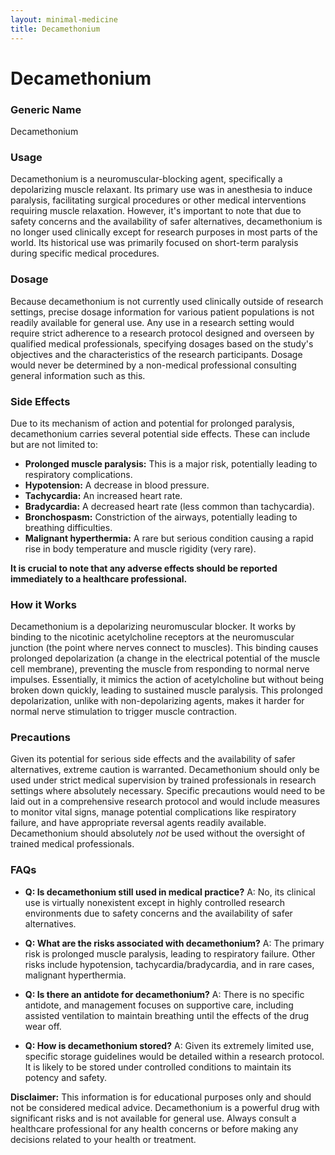 ```yaml
---
layout: minimal-medicine
title: Decamethonium
---
```


# Decamethonium
### Generic Name
Decamethonium

### Usage
Decamethonium is a neuromuscular-blocking agent, specifically a depolarizing muscle relaxant.  Its primary use was in anesthesia to induce paralysis, facilitating surgical procedures or other medical interventions requiring muscle relaxation.  However, it's important to note that due to safety concerns and the availability of safer alternatives, decamethonium is no longer used clinically except for research purposes in most parts of the world.  Its historical use was primarily focused on short-term paralysis during specific medical procedures.

### Dosage
Because decamethonium is not currently used clinically outside of research settings, precise dosage information for various patient populations is not readily available for general use.  Any use in a research setting would require strict adherence to a research protocol designed and overseen by qualified medical professionals, specifying dosages based on the study's objectives and the characteristics of the research participants.  Dosage would never be determined by a non-medical professional consulting general information such as this.

### Side Effects
Due to its mechanism of action and potential for prolonged paralysis, decamethonium carries several potential side effects.  These can include but are not limited to:

* **Prolonged muscle paralysis:** This is a major risk, potentially leading to respiratory complications.
* **Hypotension:** A decrease in blood pressure.
* **Tachycardia:** An increased heart rate.
* **Bradycardia:** A decreased heart rate (less common than tachycardia).
* **Bronchospasm:** Constriction of the airways, potentially leading to breathing difficulties.
* **Malignant hyperthermia:** A rare but serious condition causing a rapid rise in body temperature and muscle rigidity (very rare).

**It is crucial to note that any adverse effects should be reported immediately to a healthcare professional.**

### How it Works
Decamethonium is a depolarizing neuromuscular blocker. It works by binding to the nicotinic acetylcholine receptors at the neuromuscular junction (the point where nerves connect to muscles).  This binding causes prolonged depolarization (a change in the electrical potential of the muscle cell membrane), preventing the muscle from responding to normal nerve impulses.  Essentially, it mimics the action of acetylcholine but without being broken down quickly, leading to sustained muscle paralysis. This prolonged depolarization, unlike with non-depolarizing agents, makes it harder for normal nerve stimulation to trigger muscle contraction.


### Precautions
Given its potential for serious side effects and the availability of safer alternatives, extreme caution is warranted.  Decamethonium should only be used under strict medical supervision by trained professionals in research settings where absolutely necessary.  Specific precautions would need to be laid out in a comprehensive research protocol and would include measures to monitor vital signs, manage potential complications like respiratory failure, and have appropriate reversal agents readily available.  Decamethonium should absolutely *not* be used without the oversight of trained medical professionals.

### FAQs

* **Q: Is decamethonium still used in medical practice?**  A: No, its clinical use is virtually nonexistent except in highly controlled research environments due to safety concerns and the availability of safer alternatives.

* **Q: What are the risks associated with decamethonium?** A:  The primary risk is prolonged muscle paralysis, leading to respiratory failure. Other risks include hypotension, tachycardia/bradycardia, and in rare cases, malignant hyperthermia.

* **Q:  Is there an antidote for decamethonium?** A:  There is no specific antidote, and management focuses on supportive care, including assisted ventilation to maintain breathing until the effects of the drug wear off.

* **Q: How is decamethonium stored?** A: Given its extremely limited use, specific storage guidelines would be detailed within a research protocol.  It is likely to be stored under controlled conditions to maintain its potency and safety.

**Disclaimer:** This information is for educational purposes only and should not be considered medical advice.  Decamethonium is a powerful drug with significant risks and is not available for general use.  Always consult a healthcare professional for any health concerns or before making any decisions related to your health or treatment.
